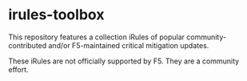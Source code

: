 # irules-toolbox
This repository features a collection iRules of popular community-contributed and/or F5-maintained critical mitigation updates.  

These iRules are not officially supported by F5.  They are a community effort.
